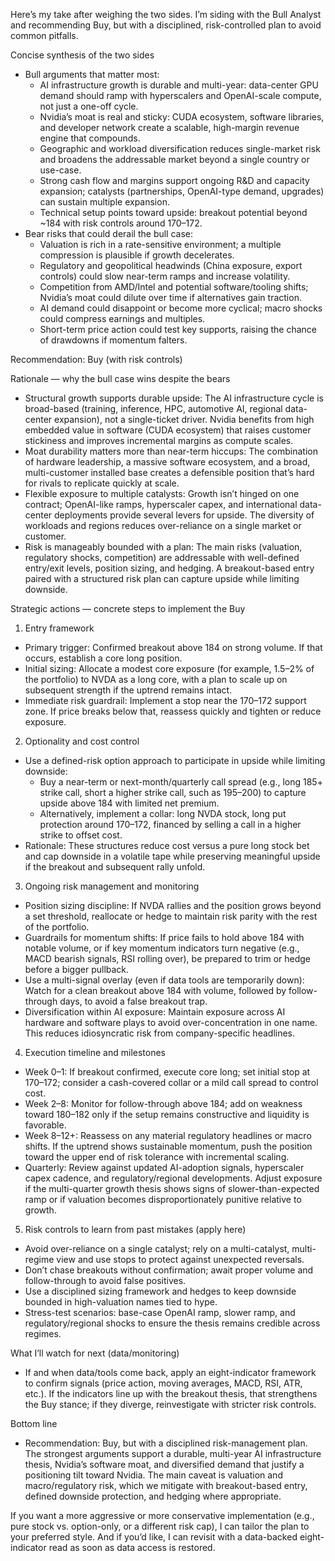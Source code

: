 Here’s my take after weighing the two sides. I’m siding with the Bull Analyst and recommending Buy, but with a disciplined, risk-controlled plan to avoid common pitfalls.

Concise synthesis of the two sides
- Bull arguments that matter most:
  - AI infrastructure growth is durable and multi-year: data-center GPU demand should ramp with hyperscalers and OpenAI-scale compute, not just a one-off cycle.
  - Nvidia’s moat is real and sticky: CUDA ecosystem, software libraries, and developer network create a scalable, high-margin revenue engine that compounds.
  - Geographic and workload diversification reduces single-market risk and broadens the addressable market beyond a single country or use-case.
  - Strong cash flow and margins support ongoing R&D and capacity expansion; catalysts (partnerships, OpenAI-type demand, upgrades) can sustain multiple expansion.
  - Technical setup points toward upside: breakout potential beyond ~184 with risk controls around 170–172.
- Bear risks that could derail the bull case:
  - Valuation is rich in a rate-sensitive environment; a multiple compression is plausible if growth decelerates.
  - Regulatory and geopolitical headwinds (China exposure, export controls) could slow near-term ramps and increase volatility.
  - Competition from AMD/Intel and potential software/tooling shifts; Nvidia’s moat could dilute over time if alternatives gain traction.
  - AI demand could disappoint or become more cyclical; macro shocks could compress earnings and multiples.
  - Short-term price action could test key supports, raising the chance of drawdowns if momentum falters.

Recommendation: Buy (with risk controls)

Rationale — why the bull case wins despite the bears
- Structural growth supports durable upside: The AI infrastructure cycle is broad-based (training, inference, HPC, automotive AI, regional data-center expansion), not a single-ticket driver. Nvidia benefits from high embedded value in software (CUDA ecosystem) that raises customer stickiness and improves incremental margins as compute scales.
- Moat durability matters more than near-term hiccups: The combination of hardware leadership, a massive software ecosystem, and a broad, multi-customer installed base creates a defensible position that’s hard for rivals to replicate quickly at scale.
- Flexible exposure to multiple catalysts: Growth isn’t hinged on one contract; OpenAI-like ramps, hyperscaler capex, and international data-center deployments provide several levers for upside. The diversity of workloads and regions reduces over-reliance on a single market or customer.
- Risk is manageably bounded with a plan: The main risks (valuation, regulatory shocks, competition) are addressable with well-defined entry/exit levels, position sizing, and hedging. A breakout-based entry paired with a structured risk plan can capture upside while limiting downside.

Strategic actions — concrete steps to implement the Buy
1) Entry framework
- Primary trigger: Confirmed breakout above 184 on strong volume. If that occurs, establish a core long position.
- Initial sizing: Allocate a modest core exposure (for example, 1.5–2% of the portfolio) to NVDA as a long core, with a plan to scale up on subsequent strength if the uptrend remains intact.
- Immediate risk guardrail: Implement a stop near the 170–172 support zone. If price breaks below that, reassess quickly and tighten or reduce exposure.

2) Optionality and cost control
- Use a defined-risk option approach to participate in upside while limiting downside:
  - Buy a near-term or next-month/quarterly call spread (e.g., long 185+ strike call, short a higher strike call, such as 195–200) to capture upside above 184 with limited net premium.
  - Alternatively, implement a collar: long NVDA stock, long put protection around 170–172, financed by selling a call in a higher strike to offset cost.
- Rationale: These structures reduce cost versus a pure long stock bet and cap downside in a volatile tape while preserving meaningful upside if the breakout and subsequent rally unfold.

3) Ongoing risk management and monitoring
- Position sizing discipline: If NVDA rallies and the position grows beyond a set threshold, reallocate or hedge to maintain risk parity with the rest of the portfolio.
- Guardrails for momentum shifts: If price fails to hold above 184 with notable volume, or if key momentum indicators turn negative (e.g., MACD bearish signals, RSI rolling over), be prepared to trim or hedge before a bigger pullback.
- Use a multi-signal overlay (even if data tools are temporarily down): Watch for a clean breakout above 184 with volume, followed by follow-through days, to avoid a false breakout trap.
- Diversification within AI exposure: Maintain exposure across AI hardware and software plays to avoid over-concentration in one name. This reduces idiosyncratic risk from company-specific headlines.

4) Execution timeline and milestones
- Week 0–1: If breakout confirmed, execute core long; set initial stop at 170–172; consider a cash-covered collar or a mild call spread to control cost.
- Week 2–8: Monitor for follow-through above 184; add on weakness toward 180–182 only if the setup remains constructive and liquidity is favorable.
- Week 8–12+: Reassess on any material regulatory headlines or macro shifts. If the uptrend shows sustainable momentum, push the position toward the upper end of risk tolerance with incremental scaling.
- Quarterly: Review against updated AI-adoption signals, hyperscaler capex cadence, and regulatory/regional developments. Adjust exposure if the multi-quarter growth thesis shows signs of slower-than-expected ramp or if valuation becomes disproportionately punitive relative to growth.

5) Risk controls to learn from past mistakes (apply here)
- Avoid over-reliance on a single catalyst; rely on a multi-catalyst, multi-regime view and use stops to protect against unexpected reversals.
- Don’t chase breakouts without confirmation; await proper volume and follow-through to avoid false positives.
- Use a disciplined sizing framework and hedges to keep downside bounded in high-valuation names tied to hype.
- Stress-test scenarios: base-case OpenAI ramp, slower ramp, and regulatory/regional shocks to ensure the thesis remains credible across regimes.

What I’ll watch for next (data/monitoring)
- If and when data/tools come back, apply an eight-indicator framework to confirm signals (price action, moving averages, MACD, RSI, ATR, etc.). If the indicators line up with the breakout thesis, that strengthens the Buy stance; if they diverge, reinvestigate with stricter risk controls.

Bottom line
- Recommendation: Buy, but with a disciplined risk-management plan. The strongest arguments support a durable, multi-year AI infrastructure thesis, Nvidia’s software moat, and diversified demand that justify a positioning tilt toward Nvidia. The main caveat is valuation and macro/regulatory risk, which we mitigate with breakout-based entry, defined downside protection, and hedging where appropriate.

If you want a more aggressive or more conservative implementation (e.g., pure stock vs. option-only, or a different risk cap), I can tailor the plan to your preferred style. And if you’d like, I can revisit with a data-backed eight-indicator read as soon as data access is restored.
